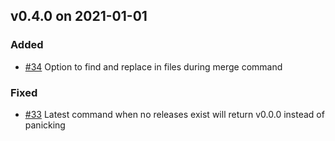 ## v0.4.0 on 2021-01-01

### Added

* [#34](https://github.com/miniscruff/changie/issues/34) Option to find and replace in files during merge command

### Fixed

* [#33](https://github.com/miniscruff/changie/issues/33) Latest command when no releases exist will return v0.0.0 instead of panicking

